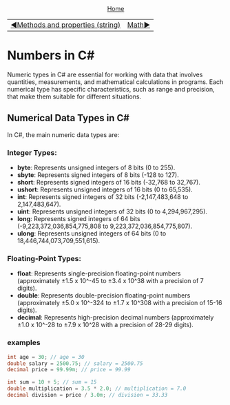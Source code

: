 <div align="center">
    <a href="/README.md">Home</a>
</div>
<table align=center>
  <tr>
    <td align="left">
      <a href="../strings/02_string_methods_and_properties.md">◀️Methods and properties (string)</a>
    </td>
    <td align="right">
      <a href="#">Math▶️</a>
    </td>
  </tr>
</table>

# Numbers in C#
Numeric types in C# are essential for working with data that involves quantities, measurements, and mathematical calculations in programs. Each numerical type has specific characteristics, such as range and precision, that make them suitable for different situations.

## Numerical Data Types in C#
In C#, the main numeric data types are:

### Integer Types:

+ **byte**: Represents unsigned integers of 8 bits (0 to 255).
+ **sbyte**: Represents signed integers of 8 bits (-128 to 127).
+ **short**: Represents signed integers of 16 bits (-32,768 to 32,767).
+ **ushort**: Represents unsigned integers of 16 bits (0 to 65,535).
+ **int**: Represents signed integers of 32 bits (-2,147,483,648 to 2,147,483,647).
+ **uint**: Represents unsigned integers of 32 bits (0 to 4,294,967,295).
+ **long**: Represents signed integers of 64 bits (-9,223,372,036,854,775,808 to 9,223,372,036,854,775,807).
+ **ulong**: Represents unsigned integers of 64 bits (0 to 18,446,744,073,709,551,615).

### Floating-Point Types:

+ **float**: Represents single-precision floating-point numbers (approximately ±1.5 x 10^-45 to ±3.4 x 10^38 with a precision of 7 digits).
+ **double**: Represents double-precision floating-point numbers (approximately ±5.0 x 10^-324 to ±1.7 x 10^308 with a precision of 15-16 digits).
+ **decimal**: Represents high-precision decimal numbers (approximately ±1.0 x 10^-28 to ±7.9 x 10^28 with a precision of 28-29 digits).

### examples
```csharp
int age = 30; // age = 30
double salary = 2500.75; // salary = 2500.75
decimal price = 99.99m; // price = 99.99

int sum = 10 + 5; // sum = 15
double multiplication = 3.5 * 2.0; // multiplication = 7.0
decimal division = price / 3.0m; // division = 33.33
```
